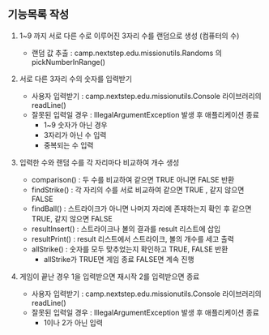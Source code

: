 ## 기능목록 작성
1. 1~9 까지 서로 다른 수로 이루어진 3자리 수를 랜덤으로 생성 (컴퓨터의 수)
   - 랜덤 값 추출 : camp.nextstep.edu.missionutils.Randoms 의 pickNumberInRange()


2. 서로 다른 3자리 수의 숫자를 입력받기
   - 사용자 입력받기 : camp.nextstep.edu.missionutils.Console 라이브러리의 readLine()
   - 잘못된 입력일 경우 : IllegalArgumentException 발생 후 애플리케이션 종료
     - 1~9 숫자가 아닌 경우
     - 3자리가 아닌 수 입력
     - 중복되는 수 입력


3. 입력한 수와 랜덤 수를 각 자리마다 비교하여 개수 생성
   - comparison() : 두 수를 비교하여 같으면 TRUE 아니면 FALSE 반환
   - findStrike() : 각 자리의 수를 서로 비교하여 같으면 TRUE , 같지 않으면 FALSE
   - findBall() : 스트라이크가 아니면 나머지 자리에 존재하는지 확인 후 같으면 TRUE, 같지 않으면 FALSE
   - resultInsert() : 스트라이크나 볼의 결과를 result 리스트에 삽입
   - resultPrint() : result 리스트에서 스트라이크, 볼의 개수를 세고 출력
   - allStrike() : 숫자를 모두 맞추었는지 확인하고 TRUE, FALSE 반환
      - allStrike가 TRUE면 게임 종료 FALSE면 계속 진행


4. 게임이 끝난 경우 1을 입력받으면 재시작 2를 입력받으면 종료
   - 사용자 입력받기 : camp.nextstep.edu.missionutils.Console 라이브러리의 readLine()
   - 잘못된 입력일 경우 : IllegalArgumentException 발생 후 애플리케이션 종료
      - 1이나 2가 아닌 입력

 
    
